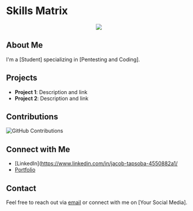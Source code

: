 
# Skills Matrix
<p align="center">
  <img src="https://raw.githubusercontent.com/Artemisxxx37/Artemisxxx37/main/svg/skill_matrix.svg">
</p>

## About Me
I'm a [Student] specializing in [Pentesting and Coding].

## Projects
- **Project 1**: Description and link
- **Project 2**: Description and link

## Contributions
![GitHub Contributions](URL_OF_YOUR_CONTRIBUTIONS_IMAGE)

## Connect with Me
- [LinkedIn](https://www.linkedin.com/in/jacob-tapsoba-4550882a1/
- [Portfolio](https://chess-2d.vercel.app/)

## Contact
Feel free to reach out via  [email](artemis37hacker1@gmail.com) or connect with me on [Your Social Media].



